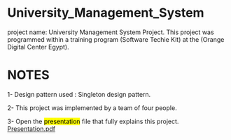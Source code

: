 # University_Management_System
project name: University Management System Project.
This project was programmed within a training program (Software Techie Kit) at the (Orange Digital Center Egypt).
# NOTES
1- Design pattern used : Singleton design pattern.

2- This project was implemented by a team of four people.

3- Open the <mark>presentation</mark> file that fully explains this project.
[Presentation.pdf](https://github.com/khaledabobakr16/University_Management_System/files/12675102/Presentation.pdf)
